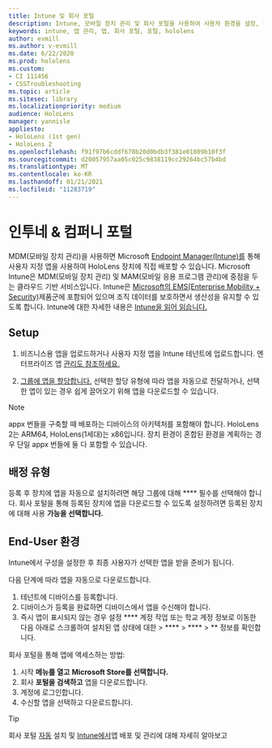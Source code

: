 ```yaml
---
title: Intune 및 회사 포털
description: Intune, 모바일 장치 관리 및 회사 포털을 사용하여 사용자 환경을 설정, 할당 및 만드는 방법에 대해 자세히 알아보습니다.
keywords: intune, 앱 관리, 앱, 회사 포털, 포털, hololens
author: evmill
ms.author: v-evmill
ms.date: 6/22/2020
ms.prod: hololens
ms.custom:
- CI 111456
- CSSTroubleshooting
ms.topic: article
ms.sitesec: library
ms.localizationpriority: medium
audience: HoloLens
manager: yannisle
appliesto:
- HoloLens (1st gen)
- HoloLens 2
ms.openlocfilehash: f91f97b6cddf678b20d0bdb3f381e01809b10f3f
ms.sourcegitcommit: d20057957aa05c025c9838119cc29264bc57b4bd
ms.translationtype: MT
ms.contentlocale: ko-KR
ms.lasthandoff: 01/21/2021
ms.locfileid: "11283719"
---
```

# 인투네 & 컴퍼니 포털

MDM(모바일 장치 관리)을 사용하면 Microsoft [Endpoint Manager(Intune)를](https://docs.microsoft.com/intune/windows-holographic-for-business) 통해 사용자 지정 앱을 사용하여 HoloLens 장치에 직접 배포할 수 있습니다. Microsoft Intune은 MDM(모바일 장치 관리) 및 MAM(모바일 응용 프로그램 관리)에 중점을 두는 클라우드 기반 서비스입니다. Intune은 [Microsoft의 EMS(Enterprise Mobility + Security)](https://www.microsoft.com/microsoft-365/enterprise-mobility-security)제품군에 포함되어 있으며 조직 데이터를 보호하면서 생산성을 유지할 수 있도록 합니다. Intune에 대한 자세한 내용은 [Intune을 읽어 읽습니다.](https://docs.microsoft.com/mem/intune/fundamentals/what-is-intune)

## Setup

1. 비즈니스용 앱을 업로드하거나 사용자 지정 앱을 Intune 테넌트에 업로드합니다. 엔터프라이즈 앱 [관리도 참조하세요.](https://docs.microsoft.com/windows/client-management/mdm/enterprise-app-management)

2. [그룹에 앱을 할당합니다.](https://docs.microsoft.com/mem/intune/apps/apps-deploy) 선택한 할당 유형에 따라 앱을 자동으로 전달하거나, 선택한 앱이 있는 경우 쉽게 끌어오기 위해 앱을 다운로드할 수 있습니다.

> [!NOTE]
> appx 번들을 구축할 때 배포하는 디바이스의 아키텍처를 포함해야 합니다. HoloLens 2는 ARM64, HoloLens(1세대)는 x86입니다. 장치 환경이 혼합된 환경을 계획하는 경우 단일 appx 번들에 둘 다 포함할 수 있습니다.

## 배정 유형

등록 후 장치에 앱을 자동으로 설치하려면 해당 그룹에 대해 **** 필수를 선택해야 합니다.
회사 포털을 통해 등록된 장치에 앱을 다운로드할 수 있도록 설정하려면 등록된 장치에 대해 사용 **가능을 선택합니다.**

## End-User 환경

Intune에서 구성을 설정한 후 최종 사용자가 선택한 앱을 받을 준비가 됩니다.

다음 단계에 따라 앱을 자동으로 다운로드합니다.

1. 테넌트에 디바이스를 등록합니다.
2. 디바이스가 등록을 완료하면 디바이스에서 앱을 수신해야 합니다.
3. 즉시 앱이 표시되지 않는 경우 설정 **** 계정 작업 또는 학교 계정 정보로 이동한 다음 아래로 스크롤하여 설치된 앱 상태에 대한  >  ****  >  ****  >  ** 정보를 확인합니다.

회사 포털을 통해 앱에 액세스하는 방법:

1. 시작 **메뉴를 열고** **Microsoft Store를 선택합니다.**
2. 회사 **포털을 검색하고** 앱을 다운로드합니다.
3. 계정에 로그인합니다.
4. 수신할 앱을 선택하고 다운로드합니다.

> [!Tip]
> 회사 포털 [자동](https://docs.microsoft.com/mem/intune/apps/company-portal-app) 설치 및 [Intune에서](https://docs.microsoft.com/mem/intune/fundamentals/windows-holographic-for-business#deploy-and-manage-apps)앱 배포 및 관리에 대해 자세히 알아보고
